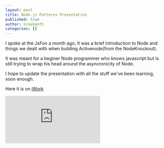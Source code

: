 ```yaml
---
layout: post
title: Node.js Patterns Presentation
published: true
author: Sreekanth
categories: []
---
```


I spoke at the JsFoo a month ago, It was a brief introduction to Node and things we dealt with when building Activenode(from the NodeKnockout).


It was meant for a beginer Node programmer who knows javascript but is still trying to wrap his head around the asyncronicity of Node.

I hope to update the presentation with all the stuff we've been learning, soon enough.

Here it is on [iWork](http://public.iwork.com/document/?a=p1351648204&amp;d=How_to_not_suck_at_Node.js.key)

<iframe src="http://public.iwork.com/embed/?d=How_to_not_suck_at_Node.js.key&amp;a=p1351648204&amp;h=768&amp;w=1024&amp;sw=458" frameborder="0"></iframe>
